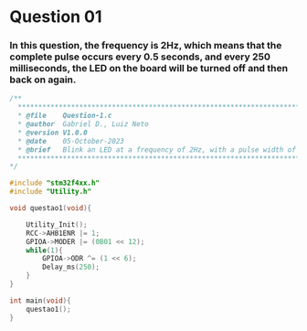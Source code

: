 # Question 01

### In this question, the frequency is 2Hz, which means that the complete pulse occurs every 0.5 seconds, and every 250 milliseconds, the LED on the board will be turned off and then back on again.

```C
/**
  ******************************************************************************
  * @file    Question-1.c
  * @author  Gabriel D., Luiz Neto
  * @version V1.0.0
  * @date    05-October-2023
  * @brief   Blink an LED at a frequency of 2Hz, with a pulse width of 250ms.
  ******************************************************************************
*/

#include "stm32f4xx.h"
#include "Utility.h"

void questao1(void){

	Utility_Init();
	RCC->AHB1ENR |= 1;
	GPIOA->MODER |= (0B01 << 12);
	while(1){
		GPIOA->ODR ^= (1 << 6);
		Delay_ms(250);
	}
}

int main(void){
    questao1();
}
```
